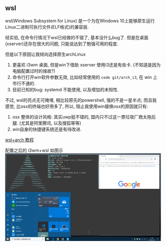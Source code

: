 ## wsl
wsl(Windows Subsystem for Linux) 是一个为在Windows 10上能够原生运行Linux二进制可执行文件(ELF格式)的兼容层.

经实验, 在命令行情况下wsl已经做的不错了, 基本没什么bug了. 但是在桌面(xserver)还存在很大的问题, 只能说达到了勉强可用的程度.

但是以下原因让我倾向选择原生archLinux
1. 更喜欢 i3wm 桌面, 但是win下借助 xserver 使用i3还是有些卡. (不知道是因为电脑配置过时的缘故?)
2. 命令行打开win软件参数无效, 比如经常使用的 `code git/arch_i3`, 在 win 上市行不通的.
3. 目前已知的bug: systemd 不能使用, 以及增加的未知性.

不过, wsl的亮点无可掩埋, 相比较原先的powershell, 强的不是一星半点; 而且我感觉, 比osx的终端也好用多了, 所以, 阻止我使用win替换osx的原因就只有: 
1. osx 整体的设计风格: 其实uwp挺不错的, 国内只不过这一票垃圾厂商太拖后腿. (尤其是阿里腾讯, 以及搜狐等等)
2. win自身的快捷键系统还是有待改进.

[wsl+arch 教程](./wsl/readme.md)

配置之后的 i3wm+wsl 如图示
![wsl-i3](./attach/wsl-i3.jpg)
